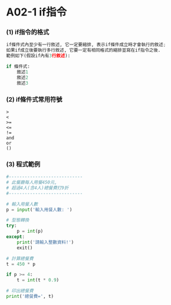 # A02-1 if指令


### (1) if指令的格式
``` python
if條件式內至少有一行敘述, 它一定要縮排, 表示if條件成立時才會執行的敘述;
如果if成立後要執行多行敘述, 它要一定有相同格式的縮排並寫在if指令之後.
範例如下(假設if內有3行敘述):

if 條件式:
    敘述1
    敘述2
    敘述3
```

### (2) if條件式常用符號
```
>
<
>=
<=
!=
and
or
()
```

### (3) 程式範例
``` python
#----------------------------
# 此餐廳每人用餐450元,
# 超過4人(含4人)總餐費打9折
#----------------------------

# 輸入用餐人數
p = input('輸入用餐人數: ')

# 型態轉換
try:
    p = int(p)
except:
    print('請輸入整數資料!')
    exit()

# 計算總餐費
t = 450 * p

if p >= 4:
    t = int(t * 0.9)

# 印出總餐費
print('總餐費=', t)
```
